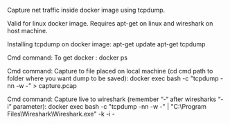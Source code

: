 Capture net traffic inside docker image using tcpdump.

Valid for linux docker image.
Requires apt-get on linux and wireshark on host machine.

Installing tcpdump on docker image:
apt-get update 
apt-get tcpdump 

Cmd command: To get docker <CONTAINER-ID>:
docker ps

Cmd command: Capture to file placed on local machine (cd cmd path to folder where you want dump to be saved):
docker exec <CONTAINER-ID> bash -c "tcpdump -nn -w -" > capture.pcap

Cmd command: Capture live to wireshark (remember “-“ after wiresharks “-i” parameter):
docker exec <CONTAINER-ID> bash -c "tcpdump -nn -w -" | "C:\Program Files\Wireshark\Wireshark.exe" -k -i -
